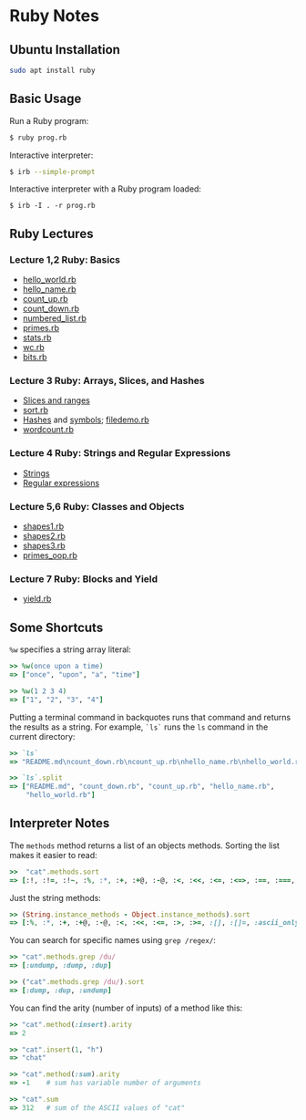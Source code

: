 # Ruby Notes

## Ubuntu Installation

```bash
sudo apt install ruby
```

## Basic Usage

Run a Ruby program:

```bash
$ ruby prog.rb
```

Interactive interpreter:

```bash
$ irb --simple-prompt
```

Interactive interpreter with a Ruby program loaded:

```
$ irb -I . -r prog.rb
```

## Ruby Lectures

### Lecture 1,2 Ruby: Basics

- [hello_world.rb](hello_world.rb)
- [hello_name.rb](hello_name.rb)
- [count_up.rb](count_up.rb)
- [count_down.rb](count_down.rb)
- [numbered_list.rb](numbered_list.rb)
- [primes.rb](primes.rb)
- [stats.rb](stats.rb)
- [wc.rb](wc.rb)
- [bits.rb](bits.rb)

### Lecture 3 Ruby: Arrays, Slices, and Hashes

- [Slices and ranges](slices_and_ranges.md)
- [sort.rb](sort.rb)
- [Hashes](hashes.md) and [symbols](symbols.md); [filedemo.rb](filedemo.rb)
- [wordcount.rb](wordcount.rb)

### Lecture 4 Ruby: Strings and Regular Expressions

- [Strings](strings.md)
- [Regular expressions](regex.md)

### Lecture 5,6 Ruby: Classes and Objects

- [shapes1.rb](shapes1.rb)
- [shapes2.rb](shapes2.rb)
- [shapes3.rb](shapes3.rb)
- [primes_oop.rb](primes_oop.rb)

### Lecture 7 Ruby: Blocks and Yield

- [yield.rb](yield.rb)


## Some Shortcuts

`%w` specifies a string array literal:

```ruby
>> %w(once upon a time)
=> ["once", "upon", "a", "time"]

>> %w(1 2 3 4)
=> ["1", "2", "3", "4"]
```

Putting a terminal command in backquotes runs that command and returns the
results as a string. For example, `` `ls` `` runs the `ls` command in the
current directory:

```ruby
>> `ls`
=> "README.md\ncount_down.rb\ncount_up.rb\nhello_name.rb\nhello_world.rb\n"

>> `ls`.split
=> ["README.md", "count_down.rb", "count_up.rb", "hello_name.rb", 
	"hello_world.rb"]
```

## Interpreter Notes

The `methods` method returns a list of an objects methods. Sorting the list
makes it easier to read:

```ruby
>>  "cat".methods.sort
=> [:!, :!=, :!~, :%, :*, :+, :+@, :-@, :<, :<<, :<=, :<=>, :==, :===, :=~, :>, :>=, :[], :[]=, :__id__, :__send__, :ascii_only?, :b, :between?, :bytes, :bytesize, :byteslice, :capitalize, :capitalize!, :casecmp, :casecmp?, :center, :chars, :chomp, :chomp!, :chop, :chop!, :chr, :clamp, :class, :clear, :clone, :codepoints, :concat, :count, :crypt, :define_singleton_method, :delete, :delete!, :delete_prefix, :delete_prefix!, :delete_suffix, :delete_suffix!, :display, :downcase, :downcase!, :dump, :dup, :each_byte, :each_char, :each_codepoint, :each_grapheme_cluster, :each_line, :empty?, :encode, :encode!, :encoding, :end_with?, :enum_for, :eql?, :equal?, :extend, :force_encoding, :freeze, :frozen?, :getbyte, :grapheme_clusters, :gsub, :gsub!, :hash, :hex, :include?, :index, :insert, :inspect, :instance_eval, :instance_exec, :instance_of?, :instance_variable_defined?, :instance_variable_get, :instance_variable_set, :instance_variables, :intern, :is_a?, :itself, :kind_of?, :length, :lines, :ljust, :lstrip, :lstrip!, :match, :match?, :method, :methods, :next, :next!, :nil?, :object_id, :oct, :ord, :partition, :prepend, :private_methods, :protected_methods, :public_method, :public_methods, :public_send, :remove_instance_variable, :replace, :respond_to?, :reverse, :reverse!, :rindex, :rjust, :rpartition, :rstrip, :rstrip!, :scan, :scrub, :scrub!, :send, :setbyte, :singleton_class, :singleton_method, :singleton_methods, :size, :slice, :slice!, :split, :squeeze, :squeeze!, :start_with?, :strip, :strip!, :sub, :sub!, :succ, :succ!, :sum, :swapcase, :swapcase!, :taint, :tainted?, :tap, :then, :to_c, :to_enum, :to_f, :to_i, :to_r, :to_s, :to_str, :to_sym, :tr, :tr!, :tr_s, :tr_s!, :trust, :undump, :unicode_normalize, :unicode_normalize!, :unicode_normalized?, :unpack, :unpack1, :untaint, :untrust, :untrusted?, :upcase, :upcase!, :upto, :valid_encoding?, :yield_self]
```

Just the string methods:

```ruby
>> (String.instance_methods - Object.instance_methods).sort
=> [:%, :*, :+, :+@, :-@, :<, :<<, :<=, :>, :>=, :[], :[]=, :ascii_only?, :b, :between?, :bytes, :bytesize, :byteslice, :capitalize, :capitalize!, :casecmp, :casecmp?, :center, :chars, :chomp, :chomp!, :chop, :chop!, :chr, :clamp, :clear, :codepoints, :concat, :count, :crypt, :delete, :delete!, :delete_prefix, :delete_prefix!, :delete_suffix, :delete_suffix!, :downcase, :downcase!, :dump, :each_byte, :each_char, :each_codepoint, :each_grapheme_cluster, :each_line, :empty?, :encode, :encode!, :encoding, :end_with?, :force_encoding, :getbyte, :grapheme_clusters, :gsub, :gsub!, :hex, :include?, :index, :insert, :intern, :length, :lines, :ljust, :lstrip, :lstrip!, :match, :match?, :next, :next!, :oct, :ord, :partition, :prepend, :replace, :reverse, :reverse!, :rindex, :rjust, :rpartition, :rstrip, :rstrip!, :scan, :scrub, :scrub!, :setbyte, :size, :slice, :slice!, :split, :squeeze, :squeeze!, :start_with?, :strip, :strip!, :sub, :sub!, :succ, :succ!, :sum, :swapcase, :swapcase!, :to_c, :to_f, :to_i, :to_r, :to_str, :to_sym, :tr, :tr!, :tr_s, :tr_s!, :undump, :unicode_normalize, :unicode_normalize!, :unicode_normalized?, :unpack, :unpack1, :upcase, :upcase!, :upto, :valid_encoding?]
```

You can search for specific names using `grep /regex/`:

```ruby
>> "cat".methods.grep /du/
=> [:undump, :dump, :dup]

>> ("cat".methods.grep /du/).sort
=> [:dump, :dup, :undump]
```

You can find the arity (number of inputs) of a method like this:

```ruby
>> "cat".method(:insert).arity
=> 2

>> "cat".insert(1, "h")
=> "chat"

>> "cat".method(:sum).arity
=> -1    # sum has variable number of arguments

>> "cat".sum
=> 312   # sum of the ASCII values of "cat"
```
